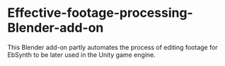 # Effective-footage-processing-Blender-add-on
This Blender add-on partly automates the process of editing footage for EbSynth to be later used in the Unity game engine. 
